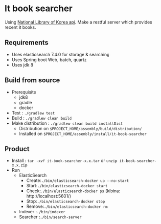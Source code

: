 # It book searcher

Using [National Library of Korea api](https://www.nl.go.kr/nl/service/open/api_util_book.jsp). Make a restful server which provides recent it books.

## Requirements

- Uses elasticsearch 7.4.0 for storage & searching
- Uses Spring boot Web, batch, quartz
- Uses jdk 8

## Build from source

- Prerequisite
  - jdk8
  - gradle
  - docker
- Test : `./gradlew test`
- Build : `./gradlew clean build`
- Make distribution : `./gradlew clean build installDist`
  - Distribution on `$PROJECT_HOME/assembly/build/distribution/`
  - Installed on `$PROJECT_HOME/assembly/install/it-book-searcher`

## Product

- Install : `tar -xvf it-book-searcher-x.x.tar` or `unzip it-book-searcher-x.x.zip` 
- Run
  - ElasticSearch
    - Create:`./bin/elasticsearch-docker up --no-start`
    - Start:`./bin/elasticsearch-docker start`
    - Check:`./bin/elasticsearch-docker ps` (kibina: http://localhost:5601/)
    - Stop:`./bin/elasticsearch-docker stop`
    - Remove:`./bin/elasticsearch-docker rm`
  - Indexer :`./bin/indexer`
  - Searcher :`./bin/search-server`
